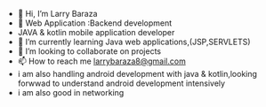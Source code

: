 - 👋 Hi, I’m Larry Baraza
- 👀 Web Application :Backend development
-  JAVA & kotlin mobile application developer
- 🌱 I’m currently learning Java web applications,(JSP,SERVLETS)
- 💞️ I’m looking to collaborate on projects
- 📫 How to reach me larrybaraza8@gmail.com
- i am also handling android development with java & kotlin,looking forwwad to understand android development intensively
- i am also good in networking

<!---
Larrytaryan/Larrytaryan is a ✨ special ✨ repository because its `README.md` (this file) appears on your GitHub profile.
You can click the Preview link to take a look at your changes.
--->

